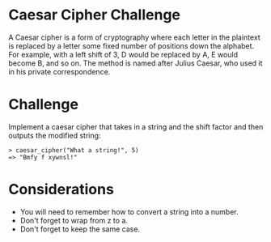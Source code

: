 # Caesar Cipher Challenge

A Caesar cipher is a form of cryptography where each letter in the plaintext is replaced by a letter some fixed number of positions down the alphabet. For example, with a left shift of 3, D would be replaced by A, E would become B, and so on. The method is named after Julius Caesar, who used it in his private correspondence.


# Challenge

Implement a caesar cipher that takes in a string and the shift factor and then outputs the modified string:

    > caesar_cipher("What a string!", 5)
    => "Bmfy f xywnsl!"

# Considerations

* You will need to remember how to convert a string into a number.
* Don't forget to wrap from z to a.
* Don't forget to keep the same case.